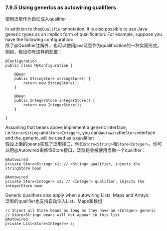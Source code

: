 ### 7.9.5 Using generics as autowiring qualifiers

使用泛型作为自动注入qualifier

In addition to the`@Qualifier`annotation, it is also possible to use Java generic types as an implicit form of qualification. For example, suppose you have the following configuration:  
除了@Qualifier注解外，也可以使用java泛型作为qualification的一种实现形式。例如，假设你有这样的配置：

```
@Configuration
public class MyConfiguration {

    @Bean
    public StringStore stringStore() {
        return new StringStore();
    }

    @Bean
    public IntegerStore integerStore() {
        return new IntegerStore();
    }

}
```

Assuming that beans above implement a generic interface, i.e.`Store<String>`and`Store<Integer>`, you can`@Autowire`the`Store`interface and the\_generic\_will be used as a qualifier:  
假设上面的beans实现了泛型接口，例如`Store<String>`和`Store<Integer>`，你可以用@Autowired来修饰Store接口，泛型将会被使用当做一个qualifier：

```
@Autowired
private Store<String> s1; // <String> qualifier, injects the stringStore bean

@Autowired
private Store<Integer> s2; // <Integer> qualifier, injects the integerStore bean
```

Generic qualifiers also apply when autowiring Lists, Maps and Arrays:  
泛型的qualifier也支持自动注入List、Maps和数组

```
// Inject all Store beans as long as they have an <Integer> generic
// Store<String> beans will not appear in this list
@Autowired
private List<Store<Integer>> s;
```




